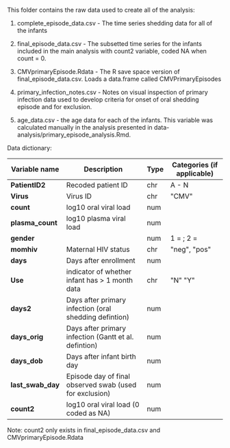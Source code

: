 This folder contains the raw data used to create all of the analysis:

1) complete_episode_data.csv - The time series shedding data for all of the infants

2) final_episode_data.csv - The subsetted time series for the infants included in the main analysis with count2 variable, coded NA when count = 0.

3) CMVprimaryEpisode.Rdata - The R save space version of final_episode_data.csv. Loads a data.frame called CMVPrimaryEpisodes

4) primary_infection_notes.csv - Notes on visual inspection of primary infection data used to develop criteria for onset of oral shedding episode and for exclusion.

5) age_data.csv - the age data for each of the infants. This variable was calculated manually in the analysis presented in data-analysis/primary_episode_analysis.Rmd.

Data dictionary:

|**Variable name** | **Description** | **Type** | **Categories (if applicable)** |
|------------------|-----------------|------------------|-----------------|
|**PatientID2** | Recoded patient ID | chr | A - N |
|**Virus** | Virus ID | chr| "CMV"|
|**count** | log10 oral viral load | num | |
|**plasma_count** | log10 plasma viral load | num | |
|**gender** |  | num | 1 = ; 2 =  |
|**momhiv** | Maternal HIV status | chr | "neg", "pos" |
|**days** | Days after enrollment | num |  |
|**Use** |  indicator of whether infant has > 1 month data| chr | "N" "Y" |
|**days2** | Days after primary infection (oral shedding defintion) | num |  |
|**days_orig** | Days after primary infection (Gantt et al. defintion) | num |  |
|**days_dob** | Days after infant birth day| num |  |
|**last_swab_day** | Episode day of final observed swab (used for exclusion)| num |  |
|**count2** | log10 oral viral load (0 coded as NA) | num | |


Note: count2 only exists in final_episode_data.csv and CMVprimaryEpisode.Rdata
